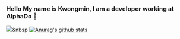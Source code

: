 ###  Hello My name is Kwongmin, I am a developer working at AlphaDo 👋


<img src="https://img.shields.io/badge/Python-3766AB?style=flat-square&logo=Python&logoColor=white"/></a>&nbsp 
[![Anurag's github stats](https://github-readme-stats.vercel.app/api?username={dnwjd6452}&show_icons=true&theme={theme})](https://github.com/{username}/github-readme-stats)

<!--
**dnwjd6452/dnwjd6452** is a ✨ _special_ ✨ repository because its `README.md` (this file) appears on your GitHub profile.

Here are some ideas to get you started:

- 🔭 I’m currently working on ...
- 🌱 I’m currently learning ...
- 👯 I’m looking to collaborate on ...
- 🤔 I’m looking for help with ...
- 💬 Ask me about ...
- 📫 How to reach me: ...
- 😄 Pronouns: ...
- ⚡ Fun fact: ...
-->
